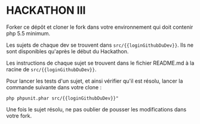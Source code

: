 # HACKATHON III

Forker ce dépôt et cloner le fork dans votre environnement qui doit contenir php 5.5 minimum.

Les sujets de chaque dev se trouvent dans `src/{{loginGithubDuDev}}`. Ils ne sont disponibles qu'après le début du Hackathon.

Les instructions de chaque sujet se trouvent dans le fichier README.md à la racine de `src/{{loginGithubDuDev}}`.

Pour lancer les tests d'un sujet, et ainsi vérifier qu'il est résolu, lancer la commande suivante dans votre clone :

```
php phpunit.phar src/{{loginGithubDuDev}}"
```

Une fois le sujet résolu, ne pas oublier de pousser les modifications dans votre fork.
